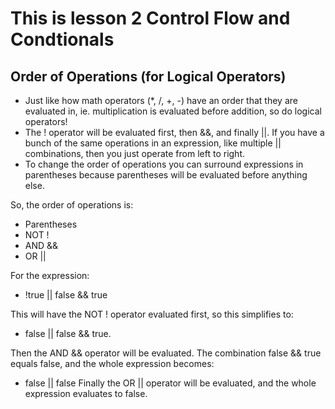 # This is lesson 2 Control Flow and Condtionals

## Order of Operations (for Logical Operators)
* Just like how math operators (*, /, +, -) have an order that they are evaluated in, ie. multiplication is evaluated before addition, so do logical operators!
* The ! operator will be evaluated first, then &&, and finally ||. If you have a bunch of the same operations in an expression, like multiple || combinations, then you just operate from left to right.
* To change the order of operations you can surround expressions in parentheses because parentheses will be evaluated before anything else.

So, the order of operations is:
* Parentheses
* NOT !
* AND &&
* OR ||

For the expression:
* !true || false && true

This will have the NOT ! operator evaluated first, so this simplifies to:
* false || false && true.

Then the AND && operator will be evaluated. The combination false && true equals false, and the whole expression becomes:
* false || false
Finally the OR || operator will be evaluated, and the whole expression evaluates to false.
